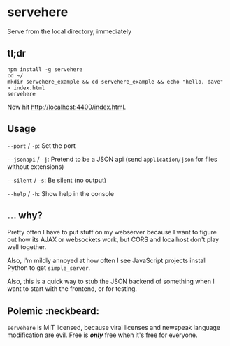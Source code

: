 # servehere
Serve from the local directory, immediately

## tl;dr

```
npm install -g servehere
cd ~/
mkdir servehere_example && cd servehere_example && echo "hello, dave" > index.html
servehere
```

Now hit [http://localhost:4400/index.html](http://localhost:4400/index.html).





## Usage

`--port` / `-p`: Set the port

`--jsonapi` / `-j`: Pretend to be a JSON api (send `application/json` for files without extensions)

`--silent` / `-s`: Be silent (no output)

`--help` / `-h`: Show help in the console





## ... why?

Pretty often I have to put stuff on my webserver because I want to figure out how its AJAX or websockets work, but CORS and localhost don't play well together.

Also, I'm mildly annoyed at how often I see JavaScript projects install Python to get `simple_server`.

Also, this is a quick way to stub the JSON backend of something when I want to start with the frontend, or for testing.





Polemic :neckbeard:
-------------------

`servehere` is MIT licensed, because viral licenses and newspeak language modification are evil.  Free is ***only*** free when it's free for everyone.
